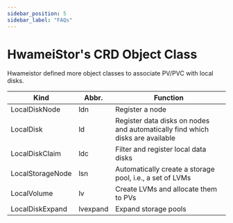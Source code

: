 ```yaml
---
sidebar_position: 5
sidebar_label: "FAQs"
---
```


# HwameiStor's CRD Object Class

Hwameistor defined more object classes to associate PV/PVC with local disks.

|Kind|Abbr.|Function|
|--|--|--|
|LocalDiskNode|ldn|Register a node|
|LocalDisk|ld|Register data disks on nodes and automatically find which disks are available|
|LocalDiskClaim|ldc|Filter and register local data disks|
|LocalStorageNode|lsn|Automatically create a storage pool, i.e., a set of LVMs|
|LocalVolume|lv|Create LVMs and allocate them to PVs|
|LocalDiskExpand|lvexpand|Expand storage pools|



